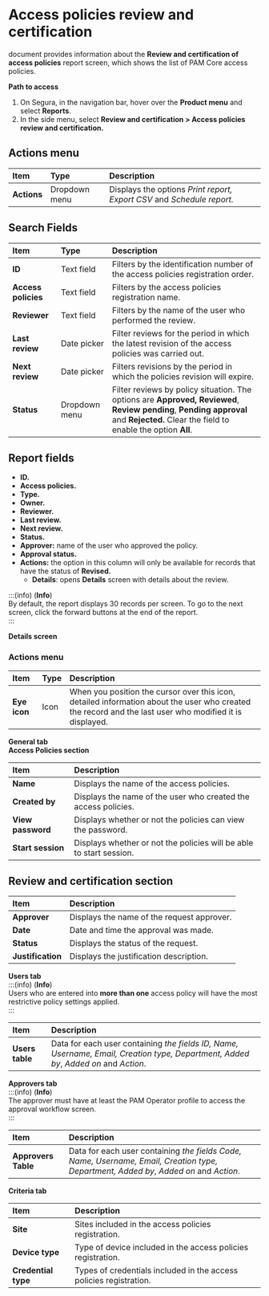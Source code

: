 # Access policies review and certification

 document provides information about the **Review and certification of access policies** report screen, which shows the list of PAM Core access policies. 

**Path to access**

1. On Segura, in the navigation bar, hover over the **Product menu** and select **Reports**.  
2. In the side menu, select **Review and certification \> Access policies review and certification.**

## **Actions menu**

| Item  | Type | Description |
| :---- | :---- | :---- |
| **Actions** | Dropdown menu | Displays the options *Print report, Export CSV* and *Schedule report.* |

## **Search Fields**

| Item | Type | Description |
| :---- | :---- | :---- |
| **ID** | Text field | Filters by the identification number of the access policies registration order. |
| **Access policies** | Text field | Filters by the access policies registration name. |
| **Reviewer** | Text field | Filters by the name of the user who performed the review. |
| **Last review** | Date picker | Filter reviews for the period in which the latest revision of the access policies was carried out. |
| **Next review** | Date picker | Filters revisions by the period in which the policies revision will expire. |
| **Status** | Dropdown menu | Filter reviews by policy situation. The options are **Approved, Reviewed**, **Review pending**, **Pending approval** and **Rejected.** Clear the field to enable the option **All**. |

## **Report fields**

* **ID.**  
* **Access policies.**  
* **Type.**  
* **Owner.**  
* **Reviewer.**  
* **Last review.**  
* **Next review.**  
* **Status.**  
* **Approver:** name of the user who approved the policy.  
* **Approval status.**  
* **Actions:** the option in this column will only be available for records that have the status of **Revised.**  
  * **Details**: opens **Details** screen with details about the review.  
    

:::(info) (**Info**)  
By default, the report displays 30 records per screen. To go to the next screen, click the forward buttons at the end of the report.  
:::

**Details screen**

### 

### **Actions menu**

| Item | Type | Description |
| :---- | :---- | :---- |
| **Eye icon** | Icon | When you position the cursor over this icon, detailed information about the user who created the record and the last user who modified it is displayed. |

**General tab**  
**Access Policies section**

| Item  | Description |
| :---- | :---- |
| **Name** | Displays the name of the access policies. |
| **Created by** | Displays the name of the user who created the access policies. |
| **View password** | Displays whether or not the policies can view the password. |
| **Start session** | Displays whether or not the policies will be able to start session. |

## **Review and certification section**

| Item  | Description |
| :---- | :---- |
| **Approver** | Displays the name of the request approver. |
| **Date** | Date and time the approval was made. |
| **Status** | Displays the status of the request. |
| **Justification** | Displays the justification description. |

**Users tab**  
:::(info) (**Info**)  
Users who are entered into **more than one** access policy will have the most restrictive policy settings applied.  
:::

| Item  | Description |
| :---- | :---- |
| **Users table** | Data for each user containing *the fields* *ID, Name, Username, Email, Creation type, Department, Added by*, *Added on* and *Action*. |

**Approvers tab**  
:::(info) (**Info**)  
The approver must have at least the PAM Operator profile to access the approval workflow screen.  
:::

| Item  | Description |
| :---- | :---- |
| **Approvers Table** | Data for each user containing *the fields* *Code, Name, Username, Email, Creation type, Department, Added by*, *Added on* and *Action*. |

**Criteria tab**

| Item  | Description |
| :---- | :---- |
| **Site** | Sites included in the access policies registration. |
| **Device type** | Type of device included in the access policies registration. |
| **Credential type** | Types of credentials included in the access policies registration. |